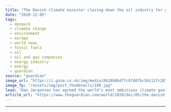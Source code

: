 ```yaml
---
title: "The Danish climate minister closing down the oil industry for good"
date: "2020-12-05"
tags: 
  - denmark
  - climate change
  - environment
  - europe
  - world news
  - fossil fuels
  - oil
  - oil and gas companies
  - energy industry
  - energy
  - guardian
source: "guardian"
image_url: "https://i.guim.co.uk/img/media/8628b06d7fc8fd07bc5b112fc20778985ab1fc91/0_37_2200_1320/master/2200.jpg?width=460&quality=85&auto=format&fit=max&s=fcf2ac4b98d0ec63c08341098f89db70"
image_fp: "/assets/img/post_thumbnails/189.jpg"
lead: "Dan Jørgensen has agreed the world’s most ambitious climate goal with a promise to cut 70% of emissions by 2030Denmark to end new oil and gas exploration in North SeaDenmark’s climate minister is fairly certain that the deal to close down the nation’..."
article_url: "https://www.theguardian.com/world/2020/dec/05/the-danish-climate-minister-closing-down-the-oil-industry-for-good"
---
```


---
